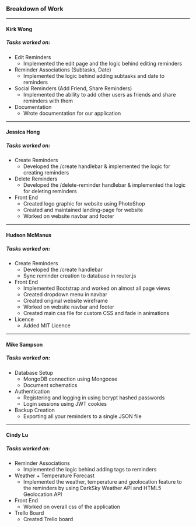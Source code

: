 ### Breakdown of Work

---

#### Kirk Wong

##### Tasks worked on:

- Edit Reminders
  - Implemented the edit page and the logic behind editing reminders
- Reminder Associations (Subtasks, Date)
  - Implemented the logic behind adding subtasks and date to reminders
- Social Reminders (Add Friend, Share Reminders)
  - Implemented the ability to add other users as friends and share reminders with them
- Documentation
  - Wrote documentation for our application

---

#### Jessica Hong

##### Tasks worked on:
- Create Reminders
  - Developed the /create handlebar & implemented the logic for creating reminders
- Delete Reminders
  - Developed the /delete-reminder handlebar & implemented the logic for deleting reminders
- Front End
  - Created logo graphic for website using PhotoShop
  - Created and maintained landing-page for website
  - Worked on website navbar and footer

---

#### Hudson McManus

##### Tasks worked on:

- Create Reminders
  - Developed the /create handlebar
  - Sync reminder creation to database in router.js
- Front End
  - Implemented Bootstrap and worked on almost all page views
  - Created dropdown menu in navbar
  - Created original website wireframe
  - Worked on website navbar and footer
  - Created main css file for custom CSS and fade in animations
- Licence
  - Added MIT Licence

---

#### Mike Sampson

##### Tasks worked on:

- Database Setup
  - MongoDB connection using Mongoose
  - Document schematics
- Authentication
  - Registering and logging in using bcrypt hashed passwords
  - Login sessions using JWT cookies
- Backup Creation
  - Exporting all your reminders to a single JSON file

---

#### Cindy Lu

##### Tasks worked on:
- Reminder Associations
  - Implemented the logic behind adding tags to reminders
- Weather + Temperature Forecast
  - Implemented the weather, temperature and geolocation feature to the reminders by using DarkSky Weather API and HTML5 Geolocation API
- Front End
  - Worked on overall css of the application
- Trello Board
  - Created Trello board

